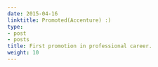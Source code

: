 ```yaml
---
date: 2015-04-16
linktitle: Promoted(Accenture) :)
type:
- post
- posts
title: First promotion in professional career.
weight: 10
---
```



